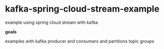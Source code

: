 # kafka-spring-cloud-stream-example

example using spring cloud stream with kafka


**goals**

examples with kafka producer and consumers and partitions topic groups

